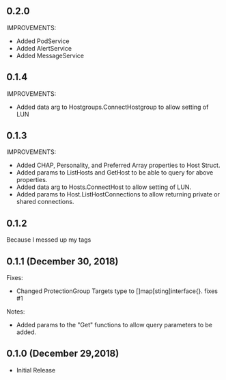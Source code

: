 ## 0.2.0

IMPROVEMENTS:
* Added PodService
* Added AlertService
* Added MessageService

## 0.1.4

IMPROVEMENTS:
* Added data arg to Hostgroups.ConnectHostgroup to allow setting of LUN

## 0.1.3

IMPROVEMENTS:
* Added CHAP, Personality, and Preferred Array properties to Host Struct.
* Added params to ListHosts and GetHost to be able to query for above properties.
* Added data arg to Hosts.ConnectHost to allow setting of LUN.
* Added params to Host.ListHostConnections to allow returning private or shared connections.

## 0.1.2

Because I messed up my tags

## 0.1.1 (December 30, 2018)

Fixes:
* Changed ProtectionGroup Targets type to []map[sting]interface{}. fixes #1

Notes:
* Added params to the "Get" functions to allow query parameters to be added.

## 0.1.0 (December 29,2018)

* Initial Release
